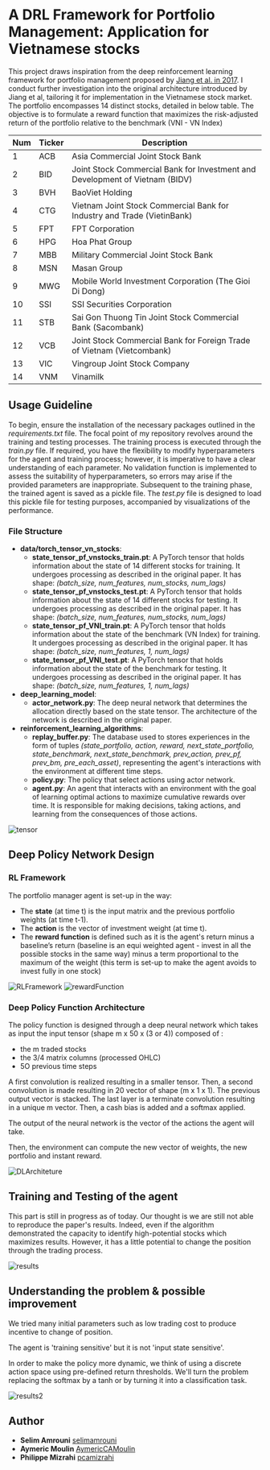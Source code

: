 # A DRL Framework for Portfolio Management: Application for Vietnamese stocks

This project draws inspiration from the deep reinforcement learning framework for portfolio management proposed by [Jiang et al. in 2017](https://arxiv.org/abs/1706.10059). I conduct further investigation into the original architecture introduced by Jiang et al, tailoring it for implementation in the Vietnamese stock market. The portfolio encompasses 14 distinct stocks, detailed in below table. The objective is to formulate a reward function that maximizes the risk-adjusted return of the portfolio relative to the benchmark (VNI - VN Index)

| Num | Ticker | Description
| --- | --- | --- |
| 1 | ACB | Asia Commercial Joint Stock Bank
| 2 | BID | Joint Stock Commercial Bank for Investment and Development of Vietnam (BIDV)
| 3 | BVH | BaoViet Holding
| 4 | CTG | Vietnam Joint Stock Commercial Bank for Industry and Trade (VietinBank)
| 5 | FPT | FPT Corporation
| 6 | HPG | Hoa Phat Group
| 7 | MBB | Military Commercial Joint Stock Bank
| 8 | MSN | Masan Group
| 9 | MWG | Mobile World Investment Corporation (The Gioi Di Dong)
| 10 | SSI | SSI Securities Corporation
| 11 | STB | Sai Gon Thuong Tin Joint Stock Commercial Bank (Sacombank)
| 12 | VCB | Joint Stock Commercial Bank for Foreign Trade of Vietnam (Vietcombank)
| 13 | VIC | Vingroup Joint Stock Company
| 14 | VNM | Vinamilk


## Usage Guideline

To begin, ensure the installation of the necessary packages outlined in the <i>requirements.txt</i> file. The focal point of my repository revolves around the training and testing processes. The training process is executed through the <i>train.py</i> file. If required, you have the flexibility to modify hyperparameters for the agent and training process; however, it is imperative to have a clear understanding of each parameter. No validation function is implemented to assess the suitability of hyperparameters, so errors may arise if the provided parameters are inappropriate. Subsequent to the training phase, the trained agent is saved as a pickle file. The <i>test.py</i> file is designed to load this pickle file for testing purposes, accompanied by visualizations of the performance.

### File Structure

- <b>data/torch_tensor_vn_stocks</b>:
    - <b>state_tensor_pf_vnstocks_train.pt</b>: A PyTorch tensor that holds information about the state of 14 different stocks for training. It undergoes processing as described in the original paper. It has shape: <i>(batch_size, num_features, num_stocks, num_lags)</i>
    - <b>state_tensor_pf_vnstocks_test.pt</b>: A PyTorch tensor that holds information about the state of 14 different stocks for testing. It undergoes processing as described in the original paper. It has shape: <i>(batch_size, num_features, num_stocks, num_lags)</i>
    - <b>state_tensor_pf_VNI_train.pt</b>: A PyTorch tensor that holds information about the state of the benchmark (VN Index) for training. It undergoes processing as described in the original paper. It has shape: <i>(batch_size, num_features, 1, num_lags)</i>
    - <b>state_tensor_pf_VNI_test.pt</b>: A PyTorch tensor that holds information about the state of the benchmark for testing. It undergoes processing as described in the original paper. It has shape: <i>(batch_size, num_features, 1, num_lags)</i>
- <b>deep_learning_model</b>:
    - <b>actor_network.py</b>: The deep neural network that determines the allocation directly based on the state tensor. The architecture of the network is described in the original paper.
- <b>reinforcement_learning_algorithms</b>:
    - <b>replay_buffer.py</b>: The database used to stores experiences in the form of tuples <i>(state_portfolio, action, reward, next_state_portfolio, state_benchmark, next_state_benchmark, prev_action, prev_pf, prev_bm, pre_each_asset)</i>, representing the agent's interactions with the environment at different time steps.
    - <b>policy.py</b>: The policy that select actions using actor network.
    - <b>agent.py</b>: An agent that interacts with an environment with the goal of learning optimal actions to maximize cumulative rewards over time. It is responsible for making decisions, taking actions, and learning from the consequences of those actions.



![tensor](./print/inputTensor.png)


## Deep Policy Network Design 

### RL Framework

The portfolio manager agent is set-up in the way:
- The <b>state</b> (at time t) is the input matrix and the previous portfolio weights (at time t-1). 
- The <b>action</b> is the vector of investment weight (at time t).
- The <b>reward function</b> is defined such as it is the agent's return minus a baseline’s return (baseline is an equi weighted agent - invest in all the possible stocks in the same way) minus a term proportional to the maximum of the weight (this term is set-up to make the agent avoids to invest fully in one stock)

![RLFramework](./print/RLFramework.png)
![rewardFunction](./print/rewardFunction.png)

### Deep Policy Function Architecture

The policy function is designed through a deep neural network which takes as input the input tensor (shape m x 50 x (3 or 4)) composed of :
- the m traded stocks 
- the 3/4 matrix columns (processed OHLC)
- 5O previous time steps

A first convolution is realized resulting in a smaller tensor. Then, a second convolution is made resulting in 20 vector of shape (m x 1 x 1). The previous output vector is stacked. 
The last layer is a terminate convolution resulting in a unique m vector. 
Then, a cash bias is added and a softmax applied. 

The output of the neural network is the vector of the actions the agent will take. 

Then, the environment can compute the new vector of weights, the new portfolio and instant reward.

![DLArchiteture](./print/DLArchiteture.png)

## Training and Testing of the agent

This part is still in progress as of today. Our thought is we are still not able to reproduce the paper's results. 
Indeed, even if the algorithm demonstrated the capacity to identify high-potential stocks which maximizes results. However, it has a little potential to change the position through the trading process. 

![results](./print/results.png)


## Understanding the problem & possible improvement

We tried many initial parameters such as low trading cost to produce incentive to change of position. 

The agent is 'training sensitive' but it is not 'input state sensitive'. 

In order to make the policy more dynamic, we think of using a discrete action space using pre-defined return thresholds. We'll turn the problem replacing the softmax by a tanh or by turning it into a classification task. 

![results2](./print/result2.png)

## Author

* **Selim Amrouni** [selimamrouni](https://github.com/selimamrouni)
* **Aymeric Moulin** [AymericCAMoulin](https://github.com/AymericCAMoulin)
* **Philippe Mizrahi** [pcamizrahi](https://github.com/pcamizrahi)





